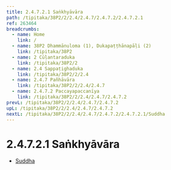 ```yaml
---
title: 2.4.7.2.1 Saṅkhyāvāra
path: /tipitaka/38P2/2/2.4/2.4.7/2.4.7.2/2.4.7.2.1
ref: 263464
breadcrumbs:
  - name: Home
    link: /
  - name: 38P2 Dhammānuloma (1), Dukapaṭṭhānapāḷi (2)
    link: /tipitaka/38P2
  - name: 2 Cūḷantaraduka
    link: /tipitaka/38P2/2
  - name: 2.4 Sappaṭighaduka
    link: /tipitaka/38P2/2/2.4
  - name: 2.4.7 Pañhāvāra
    link: /tipitaka/38P2/2/2.4/2.4.7
  - name: 2.4.7.2 Paccayapaccanīya
    link: /tipitaka/38P2/2/2.4/2.4.7/2.4.7.2
prevL: /tipitaka/38P2/2/2.4/2.4.7/2.4.7.2
upL: /tipitaka/38P2/2/2.4/2.4.7/2.4.7.2
nextL: /tipitaka/38P2/2/2.4/2.4.7/2.4.7.2/2.4.7.2.1/Suddha
---
```


# 2.4.7.2.1 Saṅkhyāvāra

* [Suddha](/tipitaka/38P2/2/2.4/2.4.7/2.4.7.2/2.4.7.2.1/Suddha)


